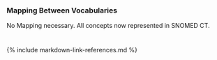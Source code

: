 
### Mapping Between Vocabularies

No Mapping necessary.  All concepts now represented in SNOMED CT.
#
{% include markdown-link-references.md %}
